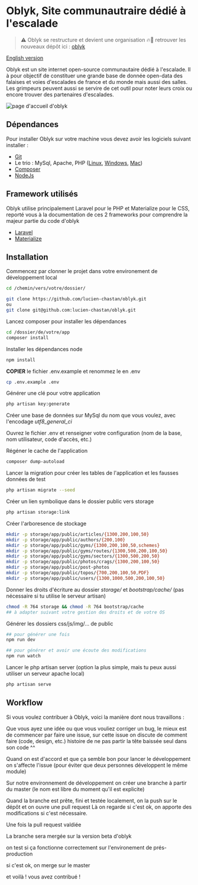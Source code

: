 # Oblyk, Site communautraire dédié à l'escalade

> ⚠️ Oblyk se restructure et devient une organisation 🔥🎉 retrouver les nouveaux dépôt ici : [oblyk](https://github.com/oblyk)

[English version](readme.md)

Oblyk est un site internet open-source communautaire dédié à l'escalade. Il à pour objectif de constituer une grande base de donnée open-data des falaises et voies d'escalades de france et du monde mais aussi des salles. Les grimpeurs peuvent aussi se servire de cet outil pour noter leurs croix ou encore trouver des partenaires d'escalades.

![page d'accueil d'oblyk](https://oblyk.org/img/meta_home.jpg)

## Dépendances

Pour installer Oblyk sur votre machine vous devez avoir les logiciels suivant installer :

- [Git](https://git-scm.com/)
- Le trio : MySql, Apache, PHP ([Linux](https://doc.ubuntu-fr.org/lamp), [Windows](http://www.wampserver.com/), [Mac](https://www.mamp.info/en/))
- [Composer](https://getcomposer.org/)
- [NodeJs](https://nodejs.org/en/)

## Framework utilisés

Oblyk utilise principalement Laravel pour le PHP et Materialize pour le CSS, reporté vous à la documentation de ces 2 frameworks pour comprendre la majeur partie du code d'oblyk

- [Laravel](https://laravel.com/)
- [Materialize](http://materializecss.com/)

## Installation

Commencez par clonner le projet dans votre environement de développement local

```bash
cd /chemin/vers/votre/dossier/

git clone https://github.com/lucien-chastan/oblyk.git
ou
git clone git@github.com:lucien-chastan/oblyk.git
```

Lancez composer pour installer les dépendances

```bash
cd /dossier/de/votre/app
composer install
```

Installer les dépendances node

```bash
npm install
```

**COPIER** le fichier .env.example et renommez le en .env

```bash
cp .env.example .env
```

Générer une clé pour votre application

```bash
php artisan key:generate
```
Créer une base de données sur MySql du nom que vous voulez, avec l'encodage *utf8_general_ci*

Ouvrez le fichier .env et renseigner votre configuration (nom de la base, nom utilisateur, code d'accès, etc.)

Régéner le cache de l'application

```bash
composer dump-autoload
```

Lancer la migration pour créer les tables de l'application et les fausses données de test

```bash
php artisan migrate --seed
```

Créer un lien symbolique dans le dossier public vers storage

```bash
php artisan storage:link
```

Créer l'arboresence de stockage
```bash
mkdir -p storage/app/public/articles/{1300,200,100,50}
mkdir -p storage/app/public/authors/{200,100}
mkdir -p storage/app/public/gyms/{1300,200,100,50,schemes}
mkdir -p storage/app/public/gyms/routes/{1300,500,200,100,50}
mkdir -p storage/app/public/gyms/sectors/{1300,500,200,50}
mkdir -p storage/app/public/photos/crags/{1300,200,100,50}
mkdir -p storage/app/public/post-photos
mkdir -p storage/app/public/topos/{700,200,100,50,PDF}
mkdir -p storage/app/public/users/{1300,1000,500,200,100,50}
```

Donner les droits d'écriture au dossier *storage/* et *bootstrap/cache/* (pas nécessaire si tu utilise le serveur artisan)
```bash
chmod -R 764 storage && chmod -R 764 bootstrap/cache
## à adapter suivant votre gestion des droits et de votre OS
```

Générer les dossiers css/js/img/... de public
```bash
## pour générer une fois
npm run dev

## pour générer et avoir une écoute des modifications
npm run watch
```

Lancer le php artisan server (option la plus simple, mais tu peux aussi utiliser un serveur apache local)
```bash
php artisan serve
```

## Workflow

Si vous voulez contribuer à Oblyk, voici la manière dont nous travaillons :

Que vous ayez une idée ou que vous vouliez corriger un bug, le mieux est de commencer par faire une issue,
sur cette issue on discute de comment faire (code, design, etc.) histoire de ne pas partir la tête baissée seul dans son code ^^

Quand on est d'accord et que ça semble bon pour lancer le développement on s'affecte l'issue (pour éviter que deux personnes développent le même module)

Sur notre environnement de développement on créer une branche à partir du master (le nom est libre du moment qu'il est explicite)

Quand la branche est prête, fini et testée localement, on la push sur le dépôt et on ouvre une pull request
Là on regarde si c'est ok, on apporte des modifications si c'est nécessaire.

Une fois la pull request valdiée

La branche sera mergée sur la version beta d'oblyk

on test si ça fonctionne correctement sur l'environement de prés-production

si c'est ok, on merge sur le master

et voilà ! vous avez contribué !

